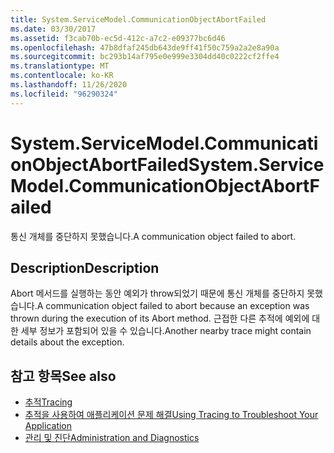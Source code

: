 ```yaml
---
title: System.ServiceModel.CommunicationObjectAbortFailed
ms.date: 03/30/2017
ms.assetid: f3cab70b-ec5d-412c-a7c2-e09377bc6d46
ms.openlocfilehash: 47b8dfaf245db643de9ff41f50c759a2a2e8a90a
ms.sourcegitcommit: bc293b14af795e0e999e3304dd40c0222cf2ffe4
ms.translationtype: MT
ms.contentlocale: ko-KR
ms.lasthandoff: 11/26/2020
ms.locfileid: "96290324"
---
```

# <a name="systemservicemodelcommunicationobjectabortfailed"></a><span data-ttu-id="97cb4-102">System.ServiceModel.CommunicationObjectAbortFailed</span><span class="sxs-lookup"><span data-stu-id="97cb4-102">System.ServiceModel.CommunicationObjectAbortFailed</span></span>

<span data-ttu-id="97cb4-103">통신 개체를 중단하지 못했습니다.</span><span class="sxs-lookup"><span data-stu-id="97cb4-103">A communication object failed to abort.</span></span>  
  
## <a name="description"></a><span data-ttu-id="97cb4-104">Description</span><span class="sxs-lookup"><span data-stu-id="97cb4-104">Description</span></span>  

 <span data-ttu-id="97cb4-105">Abort 메서드를 실행하는 동안 예외가 throw되었기 때문에 통신 개체를 중단하지 못했습니다.</span><span class="sxs-lookup"><span data-stu-id="97cb4-105">A communication object failed to abort because an exception was thrown during the execution of its Abort method.</span></span> <span data-ttu-id="97cb4-106">근접한 다른 추적에 예외에 대한 세부 정보가 포함되어 있을 수 있습니다.</span><span class="sxs-lookup"><span data-stu-id="97cb4-106">Another nearby trace might contain details about the exception.</span></span>  
  
## <a name="see-also"></a><span data-ttu-id="97cb4-107">참고 항목</span><span class="sxs-lookup"><span data-stu-id="97cb4-107">See also</span></span>

- [<span data-ttu-id="97cb4-108">추적</span><span class="sxs-lookup"><span data-stu-id="97cb4-108">Tracing</span></span>](index.md)
- [<span data-ttu-id="97cb4-109">추적을 사용하여 애플리케이션 문제 해결</span><span class="sxs-lookup"><span data-stu-id="97cb4-109">Using Tracing to Troubleshoot Your Application</span></span>](using-tracing-to-troubleshoot-your-application.md)
- [<span data-ttu-id="97cb4-110">관리 및 진단</span><span class="sxs-lookup"><span data-stu-id="97cb4-110">Administration and Diagnostics</span></span>](../index.md)
